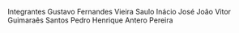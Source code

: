 Integrantes 
Gustavo Fernandes Vieira 
Saulo Inácio José
João Vitor Guimaraês Santos
Pedro Henrique Antero Pereira 
